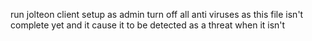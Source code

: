 run jolteon client setup as admin
turn off all anti viruses as this file isn't complete yet and it cause it to be detected as a threat when it isn't

